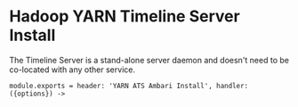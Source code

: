 
# Hadoop YARN Timeline Server Install

The Timeline Server is a stand-alone server daemon and doesn't need to be
co-located with any other service.

    module.exports = header: 'YARN ATS Ambari Install', handler: ({options}) ->

